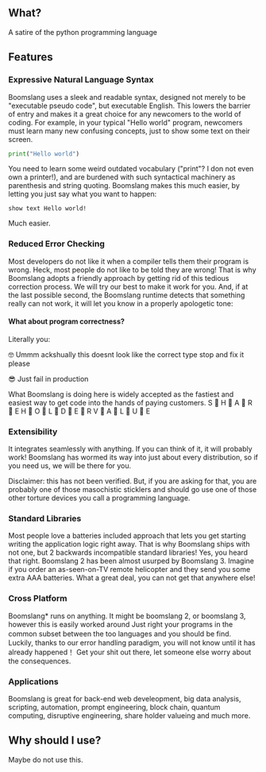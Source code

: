 ## What?

A satire of the python programming language


## Features

### Expressive Natural Language Syntax

Boomslang uses a sleek and readable syntax, designed not merely to be "executable pseudo code", but executable English.
This lowers the barrier of entry and makes it a great choice for any newcomers to the world of coding.
For example, in your typical "Hello world" program, newcomers must learn many new confusing concepts, just to show some text on their screen.
```python
print("Hello world")
```
You need to learn some weird outdated vocabulary ("print"? I don not even own a printer!), and are burdened with such syntactical machinery as parenthesis and string quoting. 
Boomslang makes this much easier, by letting you just say what you want to happen:
```
show text Hello world!
```
Much easier.

### Reduced Error Checking

Most developers do not like it when a compiler tells them their program is wrong.
Heck, most people do not like to be told they are wrong!
That is why Boomslang adopts a friendly approach by getting rid of this tedious correction process.
We will try our best to make it work for you.
And, if at the last possible second, the Boomslang runtime detects that something really can not work, it will let you know in a properly apologetic tone:


#### What about program correctness?

Literally you:

🤓 Ummm ackshually this doesnt look like the correct type stop and fix it please

😎 Just fail in production

What Boomslang is doing here is widely accepted as the fastiest and easiest way to get code into the hands of paying customers.
S 👏 H 👏 A 👏 R 👏 E   H 👏  O  👏 L 👏 D 👏 E 👏 R  V 👏 A 👏 L 👏 U 👏 E 

### Extensibility

It integrates seamlessly with anything. If you can think of it, it will probably work!
Boomslang has wormed its way into just about every distribution, so if you need us, we will be there for you.

Disclaimer: this has not been verified. But, if you are asking for that, you are probably one of those masochistic sticklers and should go use one of those other torture devices you call a programming language.


### Standard Libraries

Most people love a batteries included approach that lets you get starting writing the application logic right away.
That is why Boomslang ships with not one, but 2 backwards incompatible standard libraries!
Yes, you heard that right.
Boomslang 2 has been almost usurped by Boomslang 3.
Imagine if you order an as-seen-on-TV remote helicopter and they send you some extra AAA batteries.
What a great deal, you can not get that anywhere else!

### Cross Platform

Boomslang* runs on anything.
It might be boomslang 2, or boomslang 3, however this is easily worked around
Just right your programs in the common subset between the too languages and you should be find.　Luckily, thanks to our error handling paradigm, you will not know until it has already happened！
Get your shit out there, let someone else worry about the consequences.

### Applications 
Boomslang is great for back-end web develeopment, big data analysis, scripting, automation, prompt engineering, block chain, quantum computing, disruptive engineering, share holder valueing and much more.


## Why should I use?

Maybe do not use this.
